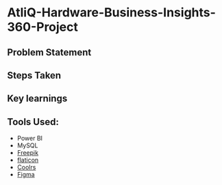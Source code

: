 # AtliQ-Hardware-Business-Insights-360-Project
## Problem Statement
## Steps Taken
## Key learnings
## Tools Used:
   * Power BI
   * MySQL
   * [Freepik](https://www.freepik.com/)
   * [flaticon](https://www.flaticon.com/)
   * [Coolrs](https://www.figma.com/)
   * [Figma](https://coolors.co/palettes/trending)
